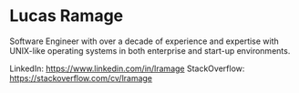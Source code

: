 # Lucas Ramage

Software Engineer with over a decade of experience and expertise with UNIX-like operating systems in both enterprise and start-up environments.

LinkedIn: https://www.linkedin.com/in/lramage
StackOverflow: https://stackoverflow.com/cv/lramage
